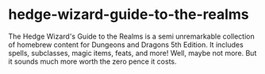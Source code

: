 # hedge-wizard-guide-to-the-realms
The Hedge Wizard's Guide to the Realms is a semi unremarkable collection of homebrew content for Dungeons and Dragons 5th Edition. It includes spells, subclasses, magic items, feats, and more! Well, maybe not more. But it sounds much more worth the zero pence it costs.
